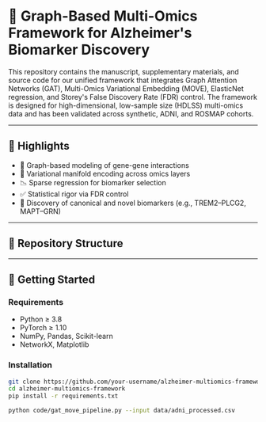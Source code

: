 # 🧠 Graph-Based Multi-Omics Framework for Alzheimer's Biomarker Discovery

This repository contains the manuscript, supplementary materials, and source code for our unified framework that integrates Graph Attention Networks (GAT), Multi-Omics Variational Embedding (MOVE), ElasticNet regression, and Storey's False Discovery Rate (FDR) control. The framework is designed for high-dimensional, low-sample size (HDLSS) multi-omics data and has been validated across synthetic, ADNI, and ROSMAP cohorts.

---

## 📌 Highlights

- 🔗 Graph-based modeling of gene-gene interactions
- 🧬 Variational manifold encoding across omics layers
- 📉 Sparse regression for biomarker selection
- ✅ Statistical rigor via FDR control
- 🧠 Discovery of canonical and novel biomarkers (e.g., TREM2–PLCG2, MAPT–GRN)

---

## 📁 Repository Structure

---

## 🚀 Getting Started

### Requirements
- Python ≥ 3.8
- PyTorch ≥ 1.10
- NumPy, Pandas, Scikit-learn
- NetworkX, Matplotlib

### Installation
```bash
git clone https://github.com/your-username/alzheimer-multiomics-framework.git
cd alzheimer-multiomics-framework
pip install -r requirements.txt

python code/gat_move_pipeline.py --input data/adni_processed.csv